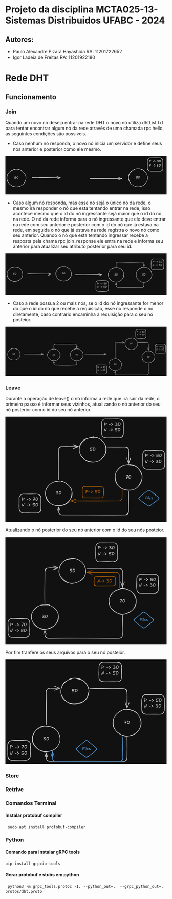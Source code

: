 # Projeto da disciplina MCTA025-13-Sistemas Distribuidos UFABC - 2024
## Autores: 
- Paulo Alexandre Pizará Hayashida RA: 11201722652
- Igor Ladeia de Freitas RA: 11201922180

# Rede DHT
## Funcionamento

### Join

Quando um novo nó deseja entrar na rede DHT o novo nó utiliza dhtList.txt para tentar encontrar algum nó da rede através de uma chamada rpc hello, as seguintes condições são possiveis.

- Caso nenhum nó responda, o novo nó inicia um servidor e define seus nós anterior e posterior como ele mesmo.

<img src="figures/1.png">

- Caso algum nó responda, mas esse nó sejá o único nó da rede, o mesmo irá responder o nó que esta tentando entrar na rede, isso acontece mesmo que o id do nó ingressante sejá maior que o id do nó na rede. O nó da rede informa para o nó ingressante que ele deve entrar na rede com seu anterior e posterior com o id do nó que já estava na rede, em seguida o nó que já estava na rede registra o novo nó como seu anterior. Quando o nó que esta tentando ingressar recebe a resposta pela chama rpc join_response ele entra na rede e informa seu anterior para atualizar seu atributo posterior para seu id.

<img src="figures/2.png">

- Caso a rede possua 2 ou mais nós, se o id do nó ingressante for menor do que o id do nó que recebe a requisição, esse nó responde o nó diretamente, caso contrario encaminha a requisição para o seu nó posteior.

<img src="figures/3.png">

### Leave

Durante a operação de leave() o nó informa a rede que irá sair da rede, o primeiro passo é informar seus vizinhos, atualizando o nó anterior do seu nó posterior com o id do seu nó anterior.

<img src="figures/4.png">

Atualizando o nó posterior do seu nó anterior com o id do seu nós posteior.

<img src="figures/5.png">

Por fim tranfere os seus arquivos para o seu nó posteior.


<img src="figures/6.png">

### Store

### Retrive

### Comandos Terminal
#### Instalar protobuf compiler
```
 sudo apt install protobuf-compiler
```
### Python
#### Comando para instalar gRPC tools
 ```
 pip install grpcio-tools 
```
#### Gerar protobuf e stubs em python
```
 python3 -m grpc_tools.protoc -I. --python_out=.  --grpc_python_out=.  protos/dht.proto
```
